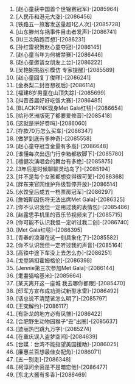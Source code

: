 
1. [赵心童获中国首个世锦赛冠军]-[2085964]
1. [人民币和港元大涨]-[2086456]
1. [铁路五一旅客发送量超1亿人次]-[2085728]
1. [山东滕州车祸事件目击者发声]-[2086741]
1. [IU三次陪跑百想]-[2086231]
1. [孙红雷祝贺赵心童夺冠]-[2086145]
1. [赵心童当年为何被禁赛]-[2086446]
1. [赵心童邀请女朋友上台]-[2086222]
1. [吴艳妮挑战引模仿 专家提醒]-[2085589]
1. [赵心童回复丁俊晖]-[2086241]
1. [金泰梨二封百想视后]-[2086114]
1. [福建8岁男童在山顶失踪]-[2085699]
1. [抖音首届好好吃饭大赛]-[2086485]
1. [BLACKPINK现身Met Gala红毯]-[2086654]
1. [给孙艺洲版死了都要爱修音]-[2085418]
1. [这就是拼好卷吗]-[2086060]
1. [存款70万怎么买车]-[2086347]
1. [做梦到底有多神奇]-[2085558]
1. [赵心童夺冠含金量有多高]-[2086648]
1. [谁懂每次出远门行李箱都放脚下]-[2085780]
1. [檀健次演唱会的舞台有多绝]-[2085875]
1. [3年后是时候聊聊灵动岛了]-[2085194]
1. [并不是每个女孩都想变得很可爱]-[2086368]
1. [胖东来官网维护升级暂停开放]-[2086514]
1. [水饺皇后成五一档票房冠军]-[2086297]
1. [詹姆斯因伤将无法出席Met Gala]-[2086325]
1. [你不认识我但一定用过我的表情包]-[2085486]
1. [赵露思手机里的音乐节视频来了]-[2085715]
1. [你可能不认识我但一定听过我二创]-[2086740]
1. [Met Gala红毯]-[2086395]
1. [青春的浪漫在这一刻具象化了]-[2085582]
1. [你不认识我但一定听过我的声音]-[2085164]
1. [高铁中途下车没上去怎么办]-[2086251]
1. [戈登隔扣霍姆格伦]-[2086398]
1. [Jennie第三次参加Met Gala]-[2086144]
1. [耄耋猫哈基米]-[2085664]
1. [某天离开这一座城 我去哪你都跟]-[2085470]
1. [印军方宣布成功测试新型水雷]-[2086492]
1. [话总说不清楚该怎么明了]-[2085797]
1. [王奕解约]-[2086117]
1. [有卧龙的地方必有凤雏]-[2086422]
1. [合肥野生动物园猴子“丑”出圈]-[2085637]
1. [迪丽热巴跳九万字]-[2085274]
1. [在重庆误入盗梦空间]-[2084639]
1. [台媒：台湾不能指望美国援助]-[2086025]
1. [廉惠兰百想最佳女配角]-[2086071]
1. [五一别走]-[2086348]
1. [柯淳问余茵是不是暗恋他]-[2086477]
1. [东北大酱有多香]-[2086469]